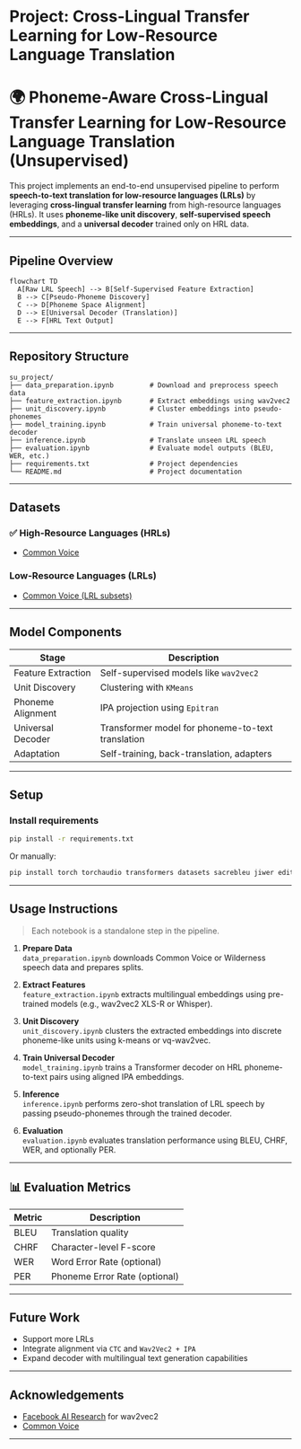 # Project: Cross-Lingual Transfer Learning for Low-Resource Language Translation


# 🌍 Phoneme-Aware Cross-Lingual Transfer Learning for Low-Resource Language Translation (Unsupervised)

This project implements an end-to-end unsupervised pipeline to perform **speech-to-text translation for low-resource languages (LRLs)** by leveraging **cross-lingual transfer learning** from high-resource languages (HRLs). It uses **phoneme-like unit discovery**, **self-supervised speech embeddings**, and a **universal decoder** trained only on HRL data.

---

## Pipeline Overview

```mermaid
flowchart TD
  A[Raw LRL Speech] --> B[Self-Supervised Feature Extraction]
  B --> C[Pseudo-Phoneme Discovery]
  C --> D[Phoneme Space Alignment]
  D --> E[Universal Decoder (Translation)]
  E --> F[HRL Text Output]
```

---

##  Repository Structure

```
su_project/
├── data_preparation.ipynb         # Download and preprocess speech data
├── feature_extraction.ipynb       # Extract embeddings using wav2vec2
├── unit_discovery.ipynb           # Cluster embeddings into pseudo-phonemes
├── model_training.ipynb           # Train universal phoneme-to-text decoder
├── inference.ipynb                # Translate unseen LRL speech
├── evaluation.ipynb               # Evaluate model outputs (BLEU, WER, etc.)
├── requirements.txt               # Project dependencies
└── README.md                      # Project documentation
```

---

## Datasets

### ✅ High-Resource Languages (HRLs)
- [Common Voice](https://huggingface.co/datasets/mozilla-foundation/common_voice_13_0)


### Low-Resource Languages (LRLs)
- [Common Voice (LRL subsets)](https://huggingface.co/datasets/mozilla-foundation/common_voice_13_0)

---

## Model Components

| Stage                | Description                                                    |
|----------------------|----------------------------------------------------------------|
| Feature Extraction   | Self-supervised models like `wav2vec2` |
| Unit Discovery       | Clustering with `KMeans`               |
| Phoneme Alignment    | IPA projection using `Epitran`         |
| Universal Decoder    | Transformer model for phoneme-to-text translation              |
| Adaptation           | Self-training, back-translation, adapters|

---

## Setup

### Install requirements

```bash
pip install -r requirements.txt
```

Or manually:

```bash
pip install torch torchaudio transformers datasets sacrebleu jiwer editdistance sentencepiece
```

---

## Usage Instructions

> Each notebook is a standalone step in the pipeline.

1. **Prepare Data**  
   `data_preparation.ipynb` downloads Common Voice or Wilderness speech data and prepares splits.

2. **Extract Features**  
   `feature_extraction.ipynb` extracts multilingual embeddings using pre-trained models (e.g., wav2vec2 XLS-R or Whisper).

3. **Unit Discovery**  
   `unit_discovery.ipynb` clusters the extracted embeddings into discrete phoneme-like units using k-means or vq-wav2vec.

4. **Train Universal Decoder**  
   `model_training.ipynb` trains a Transformer decoder on HRL phoneme-to-text pairs using aligned IPA embeddings.

5. **Inference**  
   `inference.ipynb` performs zero-shot translation of LRL speech by passing pseudo-phonemes through the trained decoder.

6. **Evaluation**  
   `evaluation.ipynb` evaluates translation performance using BLEU, CHRF, WER, and optionally PER.

---

## 📊 Evaluation Metrics

| Metric | Description                                |
|--------|--------------------------------------------|
| BLEU   | Translation quality                        |
| CHRF   | Character-level F-score                    |
| WER    | Word Error Rate (optional)                 |
| PER    | Phoneme Error Rate (optional)              |

---

## Future Work
- Support more LRLs 
- Integrate alignment via `CTC` and `Wav2Vec2 + IPA`
- Expand decoder with multilingual text generation capabilities

---

## Acknowledgements
- [Facebook AI Research](https://ai.facebook.com/) for wav2vec2
- [Common Voice](https://commonvoice.mozilla.org/)

---
